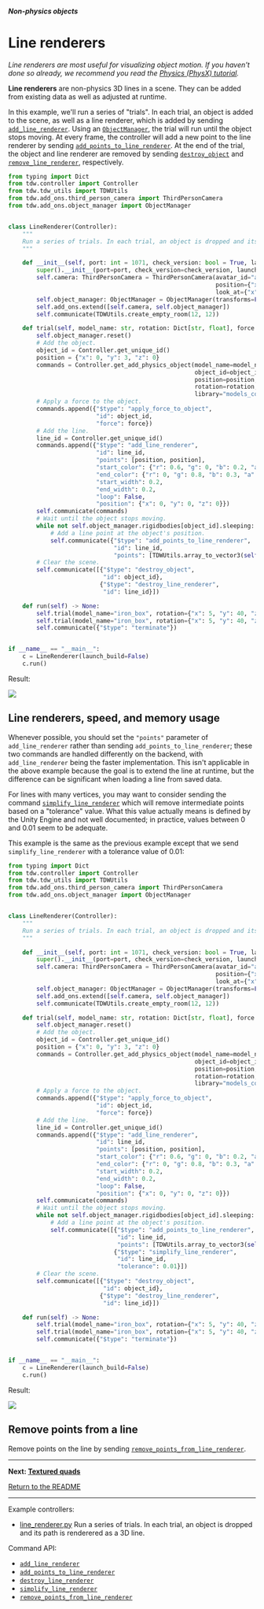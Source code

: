 ##### Non-physics objects

# Line renderers

*Line renderers are most useful for visualizing object motion. If you haven't done so already, we recommend you read the [Physics (PhysX) tutorial](../physx/physx.md).*

**Line renderers** are non-physics 3D lines in a scene. They can be added from existing data as well as adjusted at runtime.

In this example, we'll run a series of "trials". In each trial, an object is added to the scene, as well as a line renderer, which is added by sending  [`add_line_renderer`](../../api/command_api.md#add_line_renderer). Using an [`ObjectManager`](../../python/add_ons/object_manager.md), the trial will run until the object stops moving. At every frame, the controller will add a new point to the line renderer by sending [`add_points_to_line_renderer`](../../api/command_api.md#add_points_to_line_renderer). At the end of the trial, the object and line renderer are removed by sending [`destroy_object`](../../api/command_api.md#destroy_object) and [`remove_line_renderer`](../../api/command_api.md#destroy_line_renderer), respectively.

```python
from typing import Dict
from tdw.controller import Controller
from tdw.tdw_utils import TDWUtils
from tdw.add_ons.third_person_camera import ThirdPersonCamera
from tdw.add_ons.object_manager import ObjectManager


class LineRenderer(Controller):
    """
    Run a series of trials. In each trial, an object is dropped and its path is renderered as a 3D line.
    """

    def __init__(self, port: int = 1071, check_version: bool = True, launch_build: bool = True):
        super().__init__(port=port, check_version=check_version, launch_build=launch_build)
        self.camera: ThirdPersonCamera = ThirdPersonCamera(avatar_id="a",
                                                           position={"x": 2.88, "y": 6.34, "z": -2.69},
                                                           look_at={"x": 0, "y": 0, "z": 0})
        self.object_manager: ObjectManager = ObjectManager(transforms=False, rigidbodies=True, bounds=True)
        self.add_ons.extend([self.camera, self.object_manager])
        self.communicate(TDWUtils.create_empty_room(12, 12))

    def trial(self, model_name: str, rotation: Dict[str, float], force: Dict[str, float]) -> None:
        self.object_manager.reset()
        # Add the object.
        object_id = Controller.get_unique_id()
        position = {"x": 0, "y": 3, "z": 0}
        commands = Controller.get_add_physics_object(model_name=model_name,
                                                     object_id=object_id,
                                                     position=position,
                                                     rotation=rotation,
                                                     library="models_core.json")
        # Apply a force to the object.
        commands.append({"$type": "apply_force_to_object",
                         "id": object_id,
                         "force": force})
        # Add the line.
        line_id = Controller.get_unique_id()
        commands.append({"$type": "add_line_renderer",
                         "id": line_id,
                         "points": [position, position],
                         "start_color": {"r": 0.6, "g": 0, "b": 0.2, "a": 1},
                         "end_color": {"r": 0, "g": 0.8, "b": 0.3, "a": 1},
                         "start_width": 0.2,
                         "end_width": 0.2,
                         "loop": False,
                         "position": {"x": 0, "y": 0, "z": 0}})
        self.communicate(commands)
        # Wait until the object stops moving.
        while not self.object_manager.rigidbodies[object_id].sleeping:
            # Add a line point at the object's position.
            self.communicate({"$type": "add_points_to_line_renderer",
                              "id": line_id,
                              "points": [TDWUtils.array_to_vector3(self.object_manager.bounds[object_id].center)]})
        # Clear the scene.
        self.communicate([{"$type": "destroy_object",
                           "id": object_id},
                          {"$type": "destroy_line_renderer",
                           "id": line_id}])

    def run(self) -> None:
        self.trial(model_name="iron_box", rotation={"x": 5, "y": 40, "z": 30}, force={"x": 0.5, "y": 1.5, "z": 0})
        self.trial(model_name="iron_box", rotation={"x": 5, "y": 40, "z": 30}, force={"x": 1.5, "y": 3.5, "z": 0})
        self.communicate({"$type": "terminate"})


if __name__ == "__main__":
    c = LineRenderer(launch_build=False)
    c.run()
```

Result:

![](images/line_renderer.gif)

## Line renderers, speed, and memory usage

Whenever possible, you should set the `"points"` parameter of `add_line_renderer` rather than sending `add_points_to_line_renderer`; these two commands are handled differently on the backend, with `add_line_renderer` being the faster implementation. This isn't applicable in the above example because the goal is to extend the line at runtime, but the difference can be significant when loading a line from saved data.

For lines with many vertices, you may want to consider sending the command [`simplify_line_renderer`](../../api/command_api.md#simplify_line_renderer) which will remove intermediate points based on a "tolerance" value. What this value actually means is defined by the Unity Engine and not well documented; in practice, values between 0 and 0.01 seem to be adequate.

This example is the same as the previous example except that we send `simplify_line_renderer` with a tolerance value of 0.01:

```python
from typing import Dict
from tdw.controller import Controller
from tdw.tdw_utils import TDWUtils
from tdw.add_ons.third_person_camera import ThirdPersonCamera
from tdw.add_ons.object_manager import ObjectManager


class LineRenderer(Controller):
    """
    Run a series of trials. In each trial, an object is dropped and its path is renderered as a 3D line.
    """

    def __init__(self, port: int = 1071, check_version: bool = True, launch_build: bool = True):
        super().__init__(port=port, check_version=check_version, launch_build=launch_build)
        self.camera: ThirdPersonCamera = ThirdPersonCamera(avatar_id="a",
                                                           position={"x": 2.88, "y": 6.34, "z": -2.69},
                                                           look_at={"x": 0, "y": 0, "z": 0})
        self.object_manager: ObjectManager = ObjectManager(transforms=False, rigidbodies=True, bounds=True)
        self.add_ons.extend([self.camera, self.object_manager])
        self.communicate(TDWUtils.create_empty_room(12, 12))

    def trial(self, model_name: str, rotation: Dict[str, float], force: Dict[str, float]) -> None:
        self.object_manager.reset()
        # Add the object.
        object_id = Controller.get_unique_id()
        position = {"x": 0, "y": 3, "z": 0}
        commands = Controller.get_add_physics_object(model_name=model_name,
                                                     object_id=object_id,
                                                     position=position,
                                                     rotation=rotation,
                                                     library="models_core.json")
        # Apply a force to the object.
        commands.append({"$type": "apply_force_to_object",
                         "id": object_id,
                         "force": force})
        # Add the line.
        line_id = Controller.get_unique_id()
        commands.append({"$type": "add_line_renderer",
                         "id": line_id,
                         "points": [position, position],
                         "start_color": {"r": 0.6, "g": 0, "b": 0.2, "a": 1},
                         "end_color": {"r": 0, "g": 0.8, "b": 0.3, "a": 1},
                         "start_width": 0.2,
                         "end_width": 0.2,
                         "loop": False,
                         "position": {"x": 0, "y": 0, "z": 0}})
        self.communicate(commands)
        # Wait until the object stops moving.
        while not self.object_manager.rigidbodies[object_id].sleeping:
            # Add a line point at the object's position.
            self.communicate([{"$type": "add_points_to_line_renderer",
                               "id": line_id,
                               "points": [TDWUtils.array_to_vector3(self.object_manager.bounds[object_id].center)]},
                              {"$type": "simplify_line_renderer",
                               "id": line_id,
                               "tolerance": 0.01}])
        # Clear the scene.
        self.communicate([{"$type": "destroy_object",
                           "id": object_id},
                          {"$type": "destroy_line_renderer",
                           "id": line_id}])

    def run(self) -> None:
        self.trial(model_name="iron_box", rotation={"x": 5, "y": 40, "z": 30}, force={"x": 0.5, "y": 1.5, "z": 0})
        self.trial(model_name="iron_box", rotation={"x": 5, "y": 40, "z": 30}, force={"x": 1.5, "y": 3.5, "z": 0})
        self.communicate({"$type": "terminate"})


if __name__ == "__main__":
    c = LineRenderer(launch_build=False)
    c.run()
```

Result:

![](images/line_renderer_simplified.gif)

## Remove points from a line

Remove points on the line by sending [`remove_points_from_line_renderer`](../../api/command_api.md#remove_points_from_line_renderer).

***

**Next: [Textured quads](textured_quads.md)**

[Return to the README](../../../README.md)

***

Example controllers:

- [line_renderer.py](https://github.com/threedworld-mit/tdw/blob/master/Python/example_controllers/non_physics/line_renderer.py)  Run a series of trials. In each trial, an object is dropped and its path is renderered as a 3D line.

Command API:

- [`add_line_renderer`](../../api/command_api.md#add_line_renderer)
- [`add_points_to_line_renderer`](../../api/command_api.md#add_points_to_line_renderer)
- [`destroy_line_renderer`](../../api/command_api.md#destroy_line_renderer)
- [`simplify_line_renderer`](../../api/command_api.md#simplify_line_renderer)
- [`remove_points_from_line_renderer`](../../api/command_api.md#remove_points_from_line_renderer)
